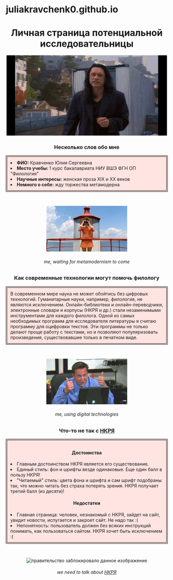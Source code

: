 # juliakravchenk0.github.io
<!doctype html>
<html>
      <head>
         <title> what a story mark </title>
<link rel="stylesheet" href="style.css">
      </head>
      <body>
         <center>
         <h1> Личная страница потенциальной исследовательницы </h1>
         <img src="Kn93.gif" alt="правительство заблокировало данное изображение">
<h3> Несколько слов обо мне </h3>
</center>
 <style>
   .brd {
    border: 4px double black;
    background: mistyrose;
    padding: 10px;
   }
  </style>
<div class = 'brd'>
              <li> <b> ФИО: </b> Кравченко Юлия Сергеевна </li>
              <li> <b> Место учебы: </b> 1 курс бакалавриата НИУ ВШЭ ФГН ОП "Филология" </li>
              <li> <b> Научные интересы: </b> женская проза XIX и XX веков </li>
              <li> <b> Немного о себе: </b> жду торжества метамодерна </li>
</div>
<pre> </pre>
<center>
              <img src="mk3.jpg" width="50%" height="50%" alt="правительство заблокировало данное изображение">
<h6> me, waiting for metamodernism to come </h6>
<h3> Как современные технологии могут помочь филологу </h3>
</center>
<div class = 'brd'>
В современном мире наука не может обойтись без цифровых технологий. Гуманитарные науки, например, филология, не являются исключением. Онлайн-библиотеки и онлайн-переводчики, электронные словари и корпусы (НКРЯ и др.) стали незаменимыми инструментами для каждого филолога. Одной из самых необходимых программ для исследователя литературы я считаю программу для оцифровки текстов. Эти программы не только делают проще работу с текстами, но и позволяют популяризовать произведения, существовавшие только в печатном виде.
</div>
<pre> </pre>
<center>
<img src="3a5ffbcaa60ec334-600x338.jpg" width="50%" height="50%" alt="правительство заблокировало данное изображение">
<h6> me, using digital technologies </h6>
<h3> Что-то не так с <a href="http://www.ruscorpora.ru/index.html"> НКРЯ </a> </h3>
</center>
<div class = 'brd'>
<center> <h4> Достоинства </h4> </center>
              <li> Главным достоинством НКРЯ является его существование. </li>
              <li> Единый стиль: фон и шрифты везде одинаковые. Еще один балл в пользу НКРЯ!</li>
              <li> "Читаемый" стиль: цвета фона и шрифта и сам шрифт подобраны так, что можно читать без страха потерять зрения. НКРЯ получает третий балл (из десяти)! </li>
<center> <h4> Недостатки </h4> </center>
<li> Главная страница: человек, незнакомый с НКРЯ, зайдет на сайт, увидит новости, испугается и закроет сайт. Не надо так :( </li>
<li> Непонятность: пользователь должен без всяких инструкций понимать, как пользоваться сайтом. НКРЯ хочет быть исключением :( </li>
</div>
<pre> </pre>
<center>
<img src="1.jpg" width = "90%" height = "90%" alt="правительство заблокировало данное изображение">
<h6> we need to talk about <a href="http://www.ruscorpora.ru/index.html"> НКРЯ </a> </h6>
      </body>
</html>
